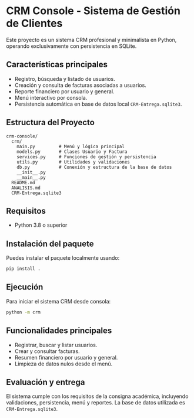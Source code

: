 # CRM Console - Sistema de Gestión de Clientes

Este proyecto es un sistema CRM profesional y minimalista en Python, operando exclusivamente con persistencia en SQLite.

## Características principales
- Registro, búsqueda y listado de usuarios.
- Creación y consulta de facturas asociadas a usuarios.
- Reporte financiero por usuario y general.
- Menú interactivo por consola.
- Persistencia automática en base de datos local `CRM-Entrega.sqlite3`.

## Estructura del Proyecto
```
crm-console/
  crm/
    main.py         # Menú y lógica principal
    models.py       # Clases Usuario y Factura
    services.py     # Funciones de gestión y persistencia
    utils.py        # Utilidades y validaciones
    db.py           # Conexión y estructura de la base de datos
    __init__.py
    __main__.py
  README.md
  ANALISIS.md
  CRM-Entrega.sqlite3
```

## Requisitos
- Python 3.8 o superior

## Instalación del paquete

Puedes instalar el paquete localmente usando:

```bash
pip install .
```

## Ejecución

Para iniciar el sistema CRM desde consola:

```bash
python -m crm
```

## Funcionalidades principales
- Registrar, buscar y listar usuarios.
- Crear y consultar facturas.
- Resumen financiero por usuario y general.
- Limpieza de datos nulos desde el menú.

## Evaluación y entrega
El sistema cumple con los requisitos de la consigna académica, incluyendo validaciones, persistencia, menú y reportes. La base de datos utilizada es `CRM-Entrega.sqlite3`.
